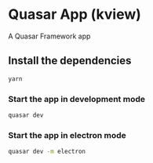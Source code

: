 # Quasar App (kview)

A Quasar Framework app

## Install the dependencies
```bash
yarn
```

### Start the app in development mode
```bash
quasar dev
```
### Start the app in electron mode
```bash
quasar dev -m electron
```

